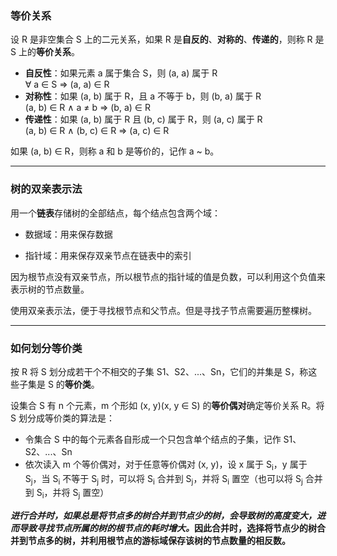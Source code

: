 ### 等价关系

设 R 是非空集合 S 上的二元关系，如果 R 是<strong>自反的</strong>、<strong>对称的</strong>、<strong>传递的</strong>，则称 R 是 S 上的<strong>等价关系</strong>。

<ul>
  <li><strong>自反性</strong>：如果元素 a 属于集合 S，则 (a, a) 属于 R<br />∀  a  ∈  S  =&gt;  (a, a) ∈ R</li>
  <li><strong>对称性</strong>：如果 (a, b) 属于 R，且 a 不等于 b，则 (b, a) 属于 R<br />(a, b)  ∈  R  ∧  a  ≠  b  =&gt;  (b, a)  ∈  R</li>
  <li><strong>传递性</strong>：如果 (a, b) 属于 R 且 (b, c) 属于 R，则 (a, c) 属于 R<br />(a, b)  ∈  R ∧ (b, c)  ∈  R  =&gt;  (a, c)  ∈  R</li>
</ul>

如果 (a, b) ∈ R，则称 a 和 b 是等价的，记作 a ~ b。<br />

---

### 树的双亲表示法

用一个<strong>链表</strong>存储树的全部结点，每个结点包含两个域：

* 数据域：用来保存数据

* 指针域：用来保存双亲节点在链表中的索引

因为根节点没有双亲节点，所以根节点的指针域的值是负数，可以利用这个负值来表示树的节点数量。

使用双亲表示法，便于寻找根节点和父节点。但是寻找子节点需要遍历整棵树。

---

### 如何划分等价类

按 R 将 S 划分成若干个不相交的子集 S1、S2、...、Sn，它们的并集是 S，称这些子集是 S 的<strong>等价类</strong>。

设集合 S 有 n 个元素，m 个形如 (x, y)(x, y ∈ S) 的<strong>等价偶对</strong>确定等价关系 R。将 S 划分成等价类的算法是：

<ul>
  <li>令集合 S 中的每个元素各自形成一个只包含单个结点的子集，记作 S1、S2、...、Sn</li>
  <li>依次读入 m 个等价偶对，对于任意等价偶对 (x, y)，设 x 属于 S<sub>i</sub>，y 属于 S<sub>j</sub>，当 S<sub>i</sub> 不等于 S<sub>j</sub> 时，可以将 S<sub>i</sub> 合并到 S<sub>j</sub>，并将 S<sub>i</sub> 置空（也可以将 S<sub>j</sub> 合并到 S<sub>i</sub>，并将 S<sub>j</sub> 置空）</li>
</ul>

<strong><em>进行合并时，如果总是将节点多的树合并到节点少的树，会导致树的高度变大，进而导致寻找节点所属的树的根节点的耗时增大。</em>因此合并时，选择将节点少的树合并到节点多的树，并利用根节点的游标域保存该树的节点数量的相反数。</strong>
